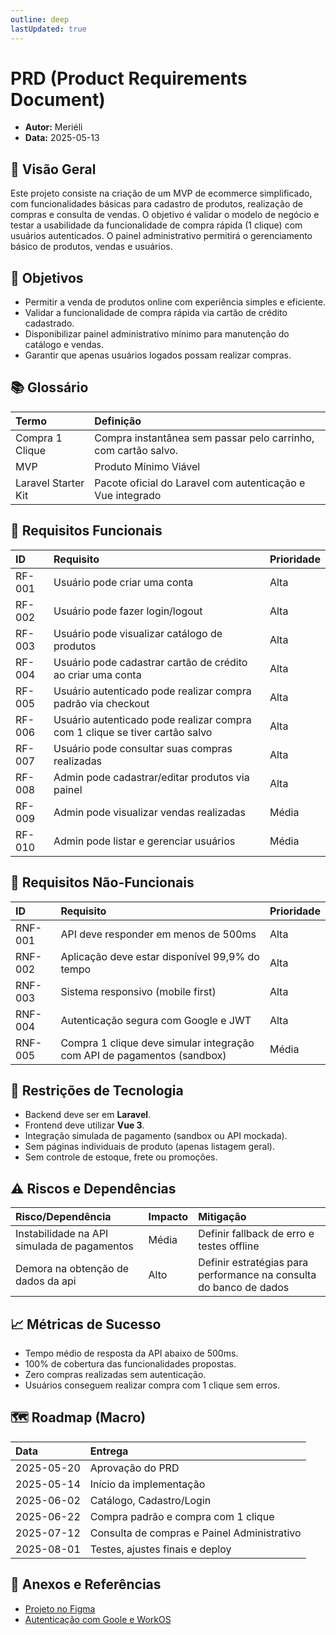 ```yaml
---
outline: deep
lastUpdated: true
---
```


# PRD (Product Requirements Document)  <Badge type="tip" text="aprovada" />

- **Autor:** Meriéli  
- **Data:** 2025-05-13

## 🎯 Visão Geral

Este projeto consiste na criação de um MVP de ecommerce simplificado, com funcionalidades básicas para cadastro de produtos, realização de compras e consulta de vendas. O objetivo é validar o modelo de negócio e testar a usabilidade da funcionalidade de compra rápida (1 clique) com usuários autenticados. O painel administrativo permitirá o gerenciamento básico de produtos, vendas e usuários.


## 📌 Objetivos

- Permitir a venda de produtos online com experiência simples e eficiente.
- Validar a funcionalidade de compra rápida via cartão de crédito cadastrado.
- Disponibilizar painel administrativo mínimo para manutenção do catálogo e vendas.
- Garantir que apenas usuários logados possam realizar compras.


## 📚 Glossário

| Termo               | Definição                                                      |
| :------------------ | :------------------------------------------------------------- |
| Compra 1 Clique     | Compra instantânea sem passar pelo carrinho, com cartão salvo. |
| MVP                 | Produto Mínimo Viável                                          |
| Laravel Starter Kit | Pacote oficial do Laravel com autenticação e Vue integrado     |


## 📑 Requisitos Funcionais

| ID     | Requisito                                                                   | Prioridade |
| :----- | :-------------------------------------------------------------------------- | :--------- |
| RF-001 | Usuário pode criar uma conta                                                | Alta       |
| RF-002 | Usuário pode fazer login/logout                                             | Alta       |
| RF-003 | Usuário pode visualizar catálogo de produtos                                | Alta       |
| RF-004 | Usuário pode cadastrar cartão de crédito ao criar uma conta                 | Alta       |
| RF-005 | Usuário autenticado pode realizar compra padrão via checkout                | Alta       |
| RF-006 | Usuário autenticado pode realizar compra com 1 clique se tiver cartão salvo | Alta       |
| RF-007 | Usuário pode consultar suas compras realizadas                              | Alta       |
| RF-008 | Admin pode cadastrar/editar produtos via painel                             | Alta       |
| RF-009 | Admin pode visualizar vendas realizadas                                     | Média      |
| RF-010 | Admin pode listar e gerenciar usuários                                      | Média      |



## 📑 Requisitos Não-Funcionais

| ID      | Requisito                                                               | Prioridade |
| :------ | :---------------------------------------------------------------------- | :--------- |
| RNF-001 | API deve responder em menos de 500ms                                    | Alta       |
| RNF-002 | Aplicação deve estar disponível 99,9% do tempo                          | Alta       |
| RNF-003 | Sistema responsivo (mobile first)                                       | Alta       |
| RNF-004 | Autenticação segura com Google e JWT                                    | Alta       |
| RNF-005 | Compra 1 clique deve simular integração com API de pagamentos (sandbox) | Média      |


## 🚧 Restrições de Tecnologia

- Backend deve ser em **Laravel**.
- Frontend deve utilizar **Vue 3**.
- Integração simulada de pagamento (sandbox ou API mockada).
- Sem páginas individuais de produto (apenas listagem geral).
- Sem controle de estoque, frete ou promoções.


## ⚠️ Riscos e Dependências

| Risco/Dependência                           | Impacto | Mitigação                                                          |
| :------------------------------------------ | :------ | :----------------------------------------------------------------- |
| Instabilidade na API simulada de pagamentos | Média   | Definir fallback de erro e testes offline                          |
| Demora na obtenção de dados da api          | Alto    | Definir estratégias para performance na consulta do banco de dados |


## 📈 Métricas de Sucesso

- Tempo médio de resposta da API abaixo de 500ms.
- 100% de cobertura das funcionalidades propostas.
- Zero compras realizadas sem autenticação.
- Usuários conseguem realizar compra com 1 clique sem erros.


## 🗺️ Roadmap (Macro)

| Data       | Entrega                                     |
| :--------- | :------------------------------------------ |
| 2025-05-20 | Aprovação do PRD                            |
| 2025-05-14 | Início da implementação                     |
| 2025-06-02 | Catálogo, Cadastro/Login                    |
| 2025-06-22 | Compra padrão e compra com 1 clique         |
| 2025-07-12 | Consulta de compras e Painel Administrativo |
| 2025-08-01 | Testes, ajustes finais e deploy             |


## 📎 Anexos e Referências

- [Projeto no Figma](https://www.figma.com/design/qK1ZmNSo1sYd2o9UGNKvKF/MERAKI---Relume-Figma-Kit--v3.0---Community-?node-id=1919-1544&p=f&t=MBcrqmysAoPULprc-0)
- [Autenticação com Goole e WorkOS](https://dashboard.workos.com/environment_01JV7T3ECPE68XY5J73MD05FV4/onboarding/sso)

